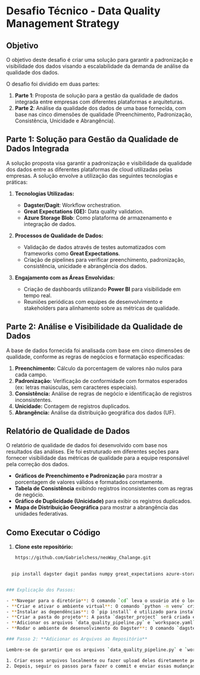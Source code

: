 # Desafio Técnico - Data Quality Management Strategy

## Objetivo

O objetivo deste desafio é criar uma solução para garantir a padronização e visibilidade dos dados visando a escalabilidade da demanda de análise da qualidade dos dados.

O desafio foi dividido em duas partes:

1. **Parte 1**: Proposta de solução para a gestão da qualidade de dados integrada entre empresas com diferentes plataformas e arquiteturas.
2. **Parte 2**: Análise da qualidade dos dados de uma base fornecida, com base nas cinco dimensões de qualidade (Preenchimento, Padronização, Consistência, Unicidade e Abrangência).

## Parte 1: Solução para Gestão da Qualidade de Dados Integrada

A solução proposta visa garantir a padronização e visibilidade da qualidade dos dados entre as diferentes plataformas de cloud utilizadas pelas empresas. A solução envolve a utilização das seguintes tecnologias e práticas:

1. **Tecnologias Utilizadas:**
   - **Dagster/Dagit**: Workflow orchestration.
   - **Great Expectations (GE):** Data quality validation.
   - **Azure Storage Blob**: Como plataforma de armazenamento e integração de dados.

2. **Processos de Qualidade de Dados:**
   - Validação de dados através de testes automatizados com frameworks como **Great Expectations**.
   - Criação de pipelines para verificar preenchimento, padronização, consistência, unicidade e abrangência dos dados.

3. **Engajamento com as Áreas Envolvidas:**
   - Criação de dashboards utilizando **Power BI** para visibilidade em tempo real.
   - Reuniões periódicas com equipes de desenvolvimento e stakeholders para alinhamento sobre as métricas de qualidade.

## Parte 2: Análise e Visibilidade da Qualidade de Dados

A base de dados fornecida foi analisada com base em cinco dimensões de qualidade, conforme as regras de negócios e formatação especificadas:

1. **Preenchimento:** Cálculo da porcentagem de valores não nulos para cada campo.
2. **Padronização:** Verificação de conformidade com formatos esperados (ex: letras maiúsculas, sem caracteres especiais).
3. **Consistência:** Análise de regras de negócio e identificação de registros inconsistentes.
4. **Unicidade:** Contagem de registros duplicados.
5. **Abrangência:** Análise da distribuição geográfica dos dados (UF).

## Relatório de Qualidade de Dados

O relatório de qualidade de dados foi desenvolvido com base nos resultados das análises. Ele foi estruturado em diferentes seções para fornecer visibilidade das métricas de qualidade para a equipe responsável pela correção dos dados.

- **Gráficos de Preenchimento e Padronização** para mostrar a porcentagem de valores válidos e formatados corretamente.
- **Tabela de Consistência** exibindo registros inconsistentes com as regras de negócio.
- **Gráfico de Duplicidade (Unicidade)** para exibir os registros duplicados.
- **Mapa de Distribuição Geográfica** para mostrar a abrangência das unidades federativas.

## Como Executar o Código

1. **Clone este repositório:**

   ```bash
   https://github.com/Gabrielchess/neoWay_Chalange.git
  
  ```bash
    pip install dagster dagit pandas numpy great_expectations azure-storage-blob openpyxl


### Explicação dos Passos:

- **Navegar para o diretório**: O comando `cd` leva o usuário até o local correto onde o projeto está armazenado.
- **Criar e ativar o ambiente virtual**: O comando `python -m venv` cria um novo ambiente virtual chamado `dagster_env`, e o comando `Set-ExecutionPolicy` permite a execução de scripts no PowerShell, ativando o ambiente com o comando `dagster_env\Scripts\Activate`.
- **Instalar as dependências**: O `pip install` é utilizado para instalar as bibliotecas necessárias para o projeto.
- **Criar a pasta do projeto**: A pasta `dagster_project` será criada e utilizada para armazenar o código do pipeline.
- **Adicionar os arquivos `data_quality_pipeline.py` e `workspace.yaml`**: O usuário deve baixar ou mover os arquivos para dentro da nova pasta.
- **Rodar o ambiente de desenvolvimento do Dagster**: O comando `dagster dev` inicia o ambiente de desenvolvimento do Dagster, permitindo que o pipeline seja executado.

### Passo 2: **Adicionar os Arquivos ao Repositório**

Lembre-se de garantir que os arquivos `data_quality_pipeline.py` e `workspace.yaml` estejam no seu repositório do GitHub. Caso não estejam, você pode:

1. Criar esses arquivos localmente ou fazer upload deles diretamente pelo GitHub.
2. Depois, seguir os passos para fazer o commit e enviar essas mudanças para o repositório.

